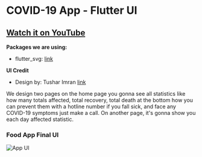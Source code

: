 # COVID-19 App - Flutter UI

## [Watch it on YouTube](https://youtu.be/axWBN1aotQk)

**Packages we are using:**

- flutter_svg: [link](https://pub.dev/packages/flutter_svg)


**UI Credit**

- Design by: Tushar Imran [link](https://www.uplabs.com/posts/corona-virus-update-app)

We design two pages on the home page you gonna see all statistics like how many totals affected, total recovery, total death at the bottom how you can prevent them with a hotline number if you fall sick, and face any COVID-19 symptoms just make a call. On another page, it's gonna show you each day affected statistic.

### Food App Final UI

![App UI](/UI.png)
